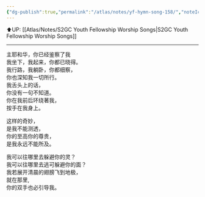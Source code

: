 ```yaml
---
{"dg-publish":true,"permalink":"/atlas/notes/yf-hymn-song-158/","noteIcon":""}
---
```


⬆️UP: [[Atlas/Notes/S2GC Youth Fellowship Worship Songs\|S2GC Youth Fellowship Worship Songs]]

---

主耶和华，你已经鉴察了我  
我坐下，我起来，你都已晓得。  
我行路，我躺卧，你都细察，  
你也深知我一切所行。  
我舌头上的话，  
你没有一句不知道。  
你在我前后环绕著我，  
按手在我身上。  

这样的奇妙，  
是我不能测透，  
你的至高你的尊贵，  
是我永远不能所及。  

我可以往哪里去躲避你的灵？  
我可以往哪里去逃可躲避你的面？  
我若展开清晨的翅膀飞到地极，  
就在那里,  
你的双手也必引导我。
